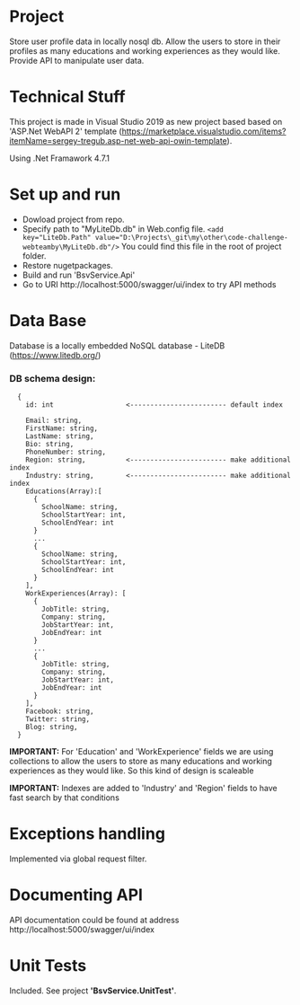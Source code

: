 # Project

Store user profile data in locally nosql db. Allow the users to store in their profiles as many educations and working experiences as they would like.
Provide API to manipulate user data.

# Technical Stuff
This project is made in Visual Studio 2019 as new project based based on 'ASP.Net WebAPI 2' template (https://marketplace.visualstudio.com/items?itemName=sergey-tregub.asp-net-web-api-owin-template).

Using .Net Framawork 4.7.1

# Set up and run
- Dowload project from repo.
- Specify path to "MyLiteDb.db" in Web.config file. 
`<add key="LiteDb.Path" value="D:\Projects\_git\my\other\code-challenge-webteamby\MyLiteDb.db"/>`
  You could find this file in the root of project folder.
- Restore nugetpackages.
- Build and run 'BsvService.Api'
- Go to URI http://localhost:5000/swagger/ui/index to try API methods

# Data Base
Database is a locally embedded NoSQL database - LiteDB (https://www.litedb.org/)

### DB schema design:

```
  {
    id: int                  <------------------------ default index
  
    Email: string,
    FirstName: string,
    LastName: string,
    Bio: string,
    PhoneNumber: string,
    Region: string,          <------------------------ make additional index
    Industry: string,        <------------------------ make additional index
    Educations(Array):[
      {
        SchoolName: string,
        SchoolStartYear: int,
        SchoolEndYear: int
      }
	  ...
      {
        SchoolName: string,
        SchoolStartYear: int,
        SchoolEndYear: int
      }
    ],
    WorkExperiences(Array): [
      {
        JobTitle: string,
        Company: string,
        JobStartYear: int,
        JobEndYear: int
      }
	  ...
      {
        JobTitle: string,
        Company: string,
        JobStartYear: int,
        JobEndYear: int
      }
    ],
    Facebook: string,
    Twitter: string,
    Blog: string,
  }
```  
**IMPORTANT:** For 'Education' and 'WorkExperience' fields we are using collections to allow the users to store as many  educations and working experiences as they would like. So this kind of design is scaleable

**IMPORTANT:** Indexes are added to 'Industry' and 'Region' fields to have fast search by that conditions


# Exceptions handling

Implemented via global request filter.

# Documenting API

API documentation could be found at address http://localhost:5000/swagger/ui/index

# Unit Tests
 
 Included. See project **'BsvService.UnitTest'**.
